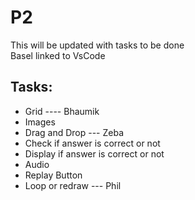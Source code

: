 # P2  
  
This will be updated with tasks to be done  
Basel linked to VsCode  
  
## Tasks:
- Grid ---- Bhaumik
- Images
- Drag and Drop --- Zeba
- Check if answer is correct or not
- Display if answer is correct or not
- Audio
- Replay Button
- Loop or redraw --- Phil
